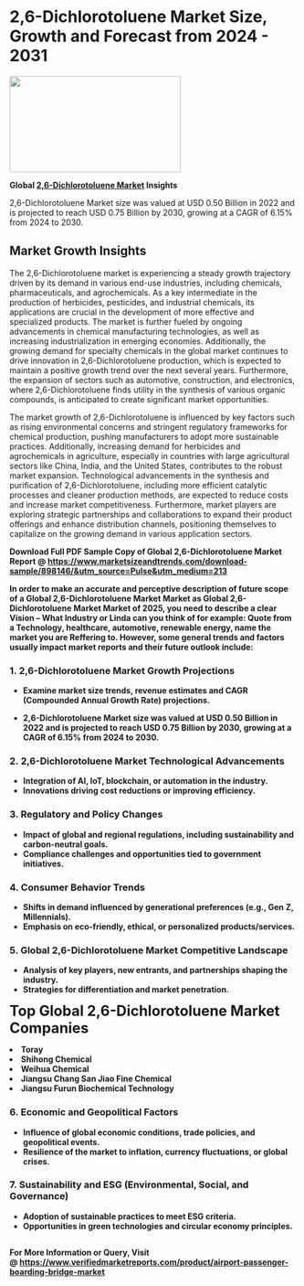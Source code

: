 <H1>2,6-Dichlorotoluene Market Size, Growth and Forecast from 2024 - 2031</H1><img class="aligncenter size-medium wp-image-584254" src="https://thirdeyenews.in/wp-content/uploads/2024/09/Global-Market-Research-300x168.jpeg" alt="" width="300" height="168" /><p><strong>Global&nbsp;<a href="https://www.marketsizeandtrends.com/download-sample/898146/&amp;utm_source=Pulse&amp;utm_medium=213">2,6-Dichlorotoluene Market</a> Insights</strong></p><p>2,6-Dichlorotoluene Market size was valued at USD 0.50 Billion in 2022 and is projected to reach USD 0.75 Billion by 2030, growing at a CAGR of 6.15% from 2024 to 2030.</p><p><h2>Market Growth Insights</h2> <p>The 2,6-Dichlorotoluene market is experiencing a steady growth trajectory driven by its demand in various end-use industries, including chemicals, pharmaceuticals, and agrochemicals. As a key intermediate in the production of herbicides, pesticides, and industrial chemicals, its applications are crucial in the development of more effective and specialized products. The market is further fueled by ongoing advancements in chemical manufacturing technologies, as well as increasing industrialization in emerging economies. Additionally, the growing demand for specialty chemicals in the global market continues to drive innovation in 2,6-Dichlorotoluene production, which is expected to maintain a positive growth trend over the next several years. Furthermore, the expansion of sectors such as automotive, construction, and electronics, where 2,6-Dichlorotoluene finds utility in the synthesis of various organic compounds, is anticipated to create significant market opportunities.</p> <p><strong></strong></p> <p>The market growth of 2,6-Dichlorotoluene is influenced by key factors such as rising environmental concerns and stringent regulatory frameworks for chemical production, pushing manufacturers to adopt more sustainable practices. Additionally, increasing demand for herbicides and agrochemicals in agriculture, especially in countries with large agricultural sectors like China, India, and the United States, contributes to the robust market expansion. Technological advancements in the synthesis and purification of 2,6-Dichlorotoluene, including more efficient catalytic processes and cleaner production methods, are expected to reduce costs and increase market competitiveness. Furthermore, market players are exploring strategic partnerships and collaborations to expand their product offerings and enhance distribution channels, positioning themselves to capitalize on the growing demand in various application sectors. <p><strong></p><p><span class=""><strong>Download Full PDF Sample Copy of Global 2,6-Dichlorotoluene Market Report</strong> @ <a href="https://www.marketsizeandtrends.com/download-sample/898146/&amp;utm_source=Pulse&amp;utm_medium=213" target="_blank">https://www.marketsizeandtrends.com/download-sample/898146/&amp;utm_source=Pulse&amp;utm_medium=213</a></span></p><p>In order to make an accurate and perceptive description of future scope of a Global&nbsp;2,6-Dichlorotoluene Market Market as Global&nbsp;2,6-Dichlorotoluene Market Market of 2025, you need to describe a clear Vision &ndash; What Industry or Linda can you think of for example: Quote from a Technology, healthcare, automotive, renewable energy, name the market you are Reffering to. However, some general trends and factors usually impact market reports and their future outlook include:</p><h3>1.&nbsp;<strong>2,6-Dichlorotoluene Market Growth Projections</strong></h3><ul><li>Examine market size trends, revenue estimates and CAGR (Compounded Annual Growth Rate) projections.</li><li><p>2,6-Dichlorotoluene Market size was valued at USD 0.50 Billion in 2022 and is projected to reach USD 0.75 Billion by 2030, growing at a CAGR of 6.15% from 2024 to 2030.</p></li></ul><h3>2.&nbsp;<strong>2,6-Dichlorotoluene Market Technological Advancements</strong></h3><ul><li>Integration of AI, IoT, blockchain, or automation in the industry.</li><li>Innovations driving cost reductions or improving efficiency.</li></ul><h3>3.&nbsp;<strong>Regulatory and Policy Changes</strong></h3><ul><li>Impact of global and regional regulations, including sustainability and carbon-neutral goals.</li><li>Compliance challenges and opportunities tied to government initiatives.</li></ul><h3>4.&nbsp;<strong>Consumer Behavior Trends</strong></h3><ul><li>Shifts in demand influenced by generational preferences (e.g., Gen Z, Millennials).</li><li>Emphasis on eco-friendly, ethical, or personalized products/services.</li></ul><h3>5.&nbsp;<strong>Global 2,6-Dichlorotoluene Market Competitive Landscape</strong></h3><ul><li>Analysis of key players, new entrants, and partnerships shaping the industry.</li><li>Strategies for differentiation and market penetration.</li></ul><p data-pm-slice="1 1 []"><span style="color: inherit; font-family: inherit; font-size: 25px;">Top Global 2,6-Dichlorotoluene Market Companies</span></p><div class="" data-test-id=""><p><li>Toray</li><li> Shihong Chemical</li><li> Weihua Chemical</li><li> Jiangsu Chang San Jiao Fine Chemical</li><li> Jiangsu Furun Biochemical Technology</li></p></div><h3>6.&nbsp;<strong>Economic and Geopolitical Factors</strong></h3><ul><li>Influence of global economic conditions, trade policies, and geopolitical events.</li><li>Resilience of the market to inflation, currency fluctuations, or global crises.</li></ul><h3>7.&nbsp;<strong>Sustainability and ESG (Environmental, Social, and Governance)</strong></h3><ul><li>Adoption of sustainable practices to meet ESG criteria.</li><li>Opportunities in green technologies and circular economy principles.</li></ul><h2><strong style="font-size: 14px;">For More Information or Query, Visit @&nbsp;</strong><a style="background-color: #ffffff; font-size: 14px;" href="https://www.marketsizeandtrends.com/report/26-dichlorotoluene-market/" target="_blank">https://www.verifiedmarketreports.com/product/airport-passenger-boarding-bridge-market</a></h2>
